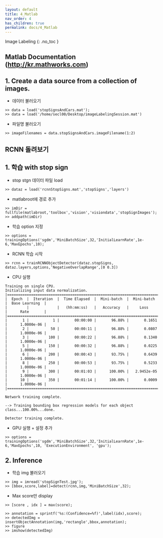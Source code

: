 ```yaml
---
layout: default
title: 4_Matlab
nav_order: 4
has_children: true
permalink: docs/4_Matlab
---
```


 Image Labeling
{: .no_toc }

## Matlab Documentation (http://kr.mathworks.com)

## 1. Create a data source from a collection of images.

* 데이터 불러오기

```
>> data = load('stopSignsAndCars.mat');
>> data = load('/home/secl00/Desktop/imageLabelingSession.mat')
```

* 파일명 불러오기

```
>> imageFilenames = data.stopSignsAndCars.imageFilename(1:2)
```

## RCNN 돌려보기 

## 1. 학습 with stop sign

* stop stgn 데이터 파일 load

```
>> dataz = load('rcnnStopSigns.mat','stopSigns','layers')
```

* matlabroot에 경로 추가

```
>> imDir = fullfile(matlabroot,'toolbox','vision','visiondata','stopSignImages');
>> addpath(imDir)
```

* 학습 option 지정

```
>> options = trainingOptions('sgdm','MiniBatchSize',32,'InitialLearnRate',1e-6,'MaxEpochs',10);
```

* RCNN 학습 시작 

```
>> rcnn = trainRCNNObjectDetector(dataz.stopSigns, dataz.layers,options,'NegativeOverlapRange',[0 0.3])
```

* CPU 실행

```
Training on single CPU.
Initializing input data normalization.
|========================================================================================|
|  Epoch  |  Iteration  |  Time Elapsed  |  Mini-batch  |  Mini-batch  |  Base Learning  |
|         |             |   (hh:mm:ss)   |   Accuracy   |     Loss     |      Rate       |
|========================================================================================|
|       1 |           1 |       00:00:00 |       96.88% |       0.1651 |      1.0000e-06 |
|       2 |          50 |       00:00:11 |       96.88% |       0.0807 |      1.0000e-06 |
|       3 |         100 |       00:00:22 |       96.88% |       0.1340 |      1.0000e-06 |
|       5 |         150 |       00:00:32 |       96.88% |       0.0225 |      1.0000e-06 |
|       6 |         200 |       00:00:43 |       93.75% |       0.6439 |      1.0000e-06 |
|       8 |         250 |       00:00:53 |       93.75% |       0.5233 |      1.0000e-06 |
|       9 |         300 |       00:01:03 |      100.00% |   2.9452e-05 |      1.0000e-06 |
|      10 |         350 |       00:01:14 |      100.00% |       0.0009 |      1.0000e-06 |
|========================================================================================|

Network training complete.

--> Training bounding box regression models for each object class...100.00%...done.

Detector training complete.
```

* GPU 실행 + 설정 추가

```
>> options = trainingOptions('sgdm','MiniBatchSize',32,'InitialLearnRate',1e-6,'MaxEpochs',10, 'ExecutionEnvironment', 'gpu');
```

## 2. Inference

* 학습 img 불러오기

```
>> img = imread('stopSignTest.jpg');
>> [bbox,score,label]=detect(rcnn,img,'MiniBatchSize',32); 
```

* Max score만 display

```
>> [score , idx ] = max(score);

>> annotation = sprintf('%s:(Confidence=%f)',label(idx),score);
>> detectedImg = insertObjectAnnotation(img,'rectangle',bbox,annotation);
>> figure
>> imshow(detectedImg)
```
